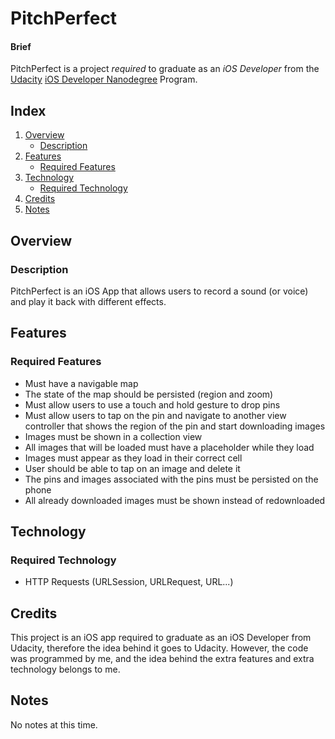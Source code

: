 # PitchPerfect 

#### Brief

PitchPerfect is a project *required* to graduate as an *iOS Developer* from the [Udacity](https://www.udacity.com) [iOS Developer Nanodegree](https://www.udacity.com/course/ios-developer-nanodegree--nd003) Program.

## Index
1. [Overview](#overview)
	- [Description](#description)
2. [Features](#features)
	- [Required Features](#required-features)
3. [Technology](#technology)
	- [Required Technology](#required-technology)
4. [Credits](#credits)
5. [Notes](#notes)

## Overview

### Description

PitchPerfect is an iOS App that allows users to record a sound (or voice) and play it back with different effects.

## Features

### Required Features
- Must have a navigable map
- The state of the map should be persisted (region and zoom)
- Must allow users to use a touch and hold gesture to drop pins
- Must allow users to tap on the pin and navigate to another view controller that shows the region of the pin and start downloading images
- Images must be shown in a collection view
- All images that will be loaded must have a placeholder while they load
- Images must appear as they load in their correct cell
- User should be able to tap on an image and delete it
- The pins and images associated with the pins must be persisted on the phone
- All already downloaded images must be shown instead of redownloaded

## Technology

### Required Technology
- HTTP Requests (URLSession, URLRequest, URL...)

## Credits
This project is an iOS app required to graduate as an iOS Developer from Udacity, therefore the idea behind it goes to Udacity. However, the code was programmed by me, and the idea behind the extra features and extra technology belongs to me.

## Notes

No notes at this time.

